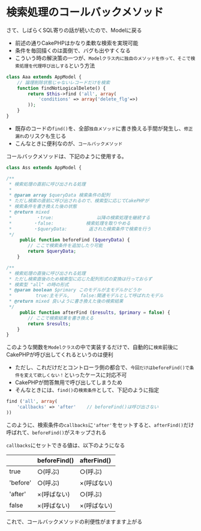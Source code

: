 # 検索処理のコールバックメソッド

さて、しばらくSQL寄りの話が続いたので、Modelに戻る

* 前述の通りCakePHPはかなり柔軟な検索を実現可能
* 条件を毎回描くのは面倒で、バグも出やすくなる
* こういう時の解決策の一つが、`Modelクラス内に独自のメソッドを作って、そこで検索処理を代理呼び出しする`という方法

```php
class Aaa extends AppModel {
    // 論理削除状態じゃないレコードだけを検索
    function findNotLogicalDelete() {
        return $this->find ('all', array(
            'conditions' => array('delete_flg'=>)
        ));
    }
}
```

* 既存のコードの`find()`を、全部`独自メソッド`に書き換える手間が発生し、`修正漏れ`のリスクも生じる
* こんなときに便利なのが、`コールバックメソッド`

コールバックメソッドは、下記のように使用する。

```php
class Ass extends AppModel {

/**
 * 検索処理の直前に呼び出される処理
 *
 * @param array $queryData 検索条件の配列
 * ただし検索の直前に呼び出されるので、検索型に応じてCakePHPが
 * 検索条件を書き換えた後の状態
 * @return mixed
 *         ・true:                以降の検索処理を継続する
 *        ・false:            検索処理を取りやめる
 *        ・$queryData:        返された検索条件で検索を行う
 */
     public function beforeFind ($queryData) {
        // ここで検索条件を追加したり可能
        return $queryData;
    }

/**
 * 検索処理の直後に呼び出される処理
 * ただし検索直後のため検索型に応じた配列形式の変換は行っておらず
 * 検索型 "all" の時の形式
 * @param boolean $primary このモデルが主モデルかどうか
 *         true:主モデル,    false:関連モデルとして呼ばれたモデル
 * @return mixed 良いように書き換えた後の検索結果
 */
     public function afterFind ($results, $primary = false) {
        // ここで検索結果を書き換える
        return $results;
    }
}
```

このような関数を`Modelクラス`の中で実装するだけで、自動的に`検索`前後にCakePHPが呼び出してくれるというのは便利

* ただし、これだけだとコントローラ側の都合で、`今回だけはbeforeFind()で条件を変えて欲しくない！`といったケースに対応不可
* CakePHPが問答無用で呼び出してしまうため
* そんなときには、`find()`の`検索条件`として、下記のように指定

```php
find ('all', array(
    'callbacks' => 'after'    // beforeFind()は呼び出さない
))
```

このように、検索条件の`callbacks`に`'after'`をセットすると、`afterFind()`だけ呼ばれて、`beforeFind()`がスキップされる

`callbacks`にセットできる値は、以下のようになる

| | beforeFind() | afterFind()</th>
|:----|:----|:----|
| true | ○(呼ぶ) | ○(呼ぶ) |
| 'before' | ○(呼ぶ) | ×(呼ばない) |
| 'after' | ×(呼ばない) | ○(呼ぶ) |
| false | ×(呼ばない) | ×(呼ばない) |

これで、コールバックメソッドの利便性がますます上がる
